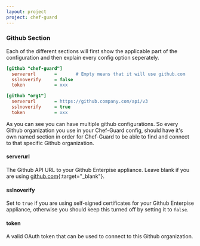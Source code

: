 ```yaml
---
layout: project
project: chef-guard
---
```


### Github Section
Each of the different sections will first show the applicable part of the configuration and then explain every config option seperately.

~~~ ini
[github "chef-guard"]
  serverurl       =       # Empty means that it will use github.com
  sslnoverify     = false
  token           = xxx

[github "org1"]
  serverurl       = https://github.company.com/api/v3
  sslnoverify     = true
  token           = xxx
~~~

As you can see you can have multiple github configurations. So every Github organization you use in your Chef-Guard config, should have it's own named section in order for Chef-Guard to be able to find and connect to that specific Github organization.

#### serverurl
The Github API URL to your Github Enterpise appliance. Leave blank if you are using [github.com](https://github.com){:target="_blank"}.

#### sslnoverify
Set to `true` if you are using self-signed certificates for your Github Enterpise appliance, otherwise you should keep this turned off by setting it to `false`.

#### token
A valid OAuth token that can be used to connect to this Github organization.
